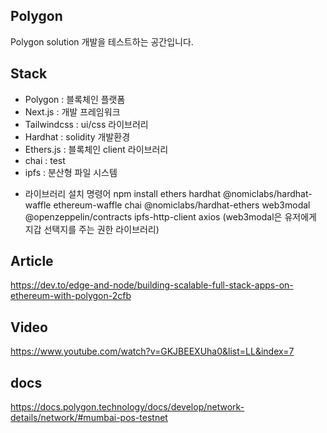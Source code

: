 ## Polygon

Polygon solution 개발을 테스트하는 공간입니다.

## Stack
- Polygon : 블록체인 플랫폼
- Next.js : 개발 프레임워크
- Tailwindcss : ui/css 라이브러리
- Hardhat : solidity 개발환경
- Ethers.js : 블록체인 client 라이브러리
- chai : test
- ipfs : 분산형 파일 시스템

* 라이브러리 설치 명령어
npm install ethers hardhat @nomiclabs/hardhat-waffle ethereum-waffle chai @nomiclabs/hardhat-ethers web3modal @openzeppelin/contracts ipfs-http-client axios
(web3modal은 유저에게 지갑 선택지를 주는 권한 라이브러리)

## Article
https://dev.to/edge-and-node/building-scalable-full-stack-apps-on-ethereum-with-polygon-2cfb

## Video
https://www.youtube.com/watch?v=GKJBEEXUha0&list=LL&index=7

## docs
https://docs.polygon.technology/docs/develop/network-details/network/#mumbai-pos-testnet